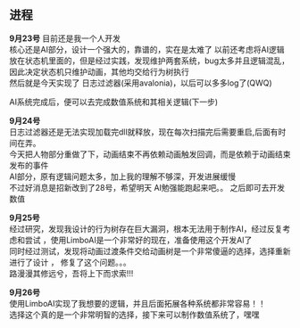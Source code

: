 ## 进程
**9月23号**
目前还是我一个人开发  
核心还是AI部分，设计一个强大的，靠谱的，实在是太难了
以前还考虑将AI逻辑放在状态机里面的，但是经过实践，发现维护两套系统，bug太多并且逻辑混乱，
因此决定状态机只维护动画，其他均交给行为树执行  
然后就是今天实现了 日志过滤器(采用avalonia)，以后可以多多log了(QWQ)

AI系统完成后，便可以去完成数值系统和其相关逻辑(下一步)


**9月24号**  
日志过滤器还是无法实现加载完dll就释放，现在每次扫描完后需要重启,后面有时间在弄。  
今天把人物部分重做了下，动画结束不再依赖动画触发回调，而是依赖于动画结束发布的事件  
AI部分，原有逻辑问题太多，加上我的理解不够深，开发进展缓慢  
不过好消息是招新改到了28号，希望明天 AI勉强能跑起来吧。。
之后即可去开发数值


**9月25号**  
经过研究，发现我设计的行为树存在巨大漏洞，根本无法用于制作AI，经过反复考虑和尝试
，使用LimboAI是一个非常好的现在，准备使用这个开发AI了  
同时经过测试，发现将动画过渡条件交给动画树是一个非常傻逼的选择，选择重新进行了设计 ，
修复了这个问题。。。  
路漫漫其修远兮，吾将上下而求索!!!


  **9月26号**  
  使用LimboAI实现了我想要的逻辑，并且后面拓展各种系统都非常容易！！  
  选择这个真的是一个非常明智的选择，接下来可以制作数值系统了，嘿嘿
